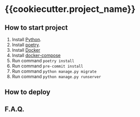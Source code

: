 # {{cookiecutter.project_name}}


## How to start project
1. Install [Python](https://www.python.org/downloads/).
2. Install [poetry](https://python-poetry.org).
3. Install [Docker](https://docs.docker.com/engine/install/)
4. Install [docker-compose](https://docs.docker.com/compose/install/)
5. Run command `poetry install`
6. Run command `pre-commit install`
7. Run command `python manage.py migrate`
8. Run command `python manage.py runserver`


## How to deploy

## F.A.Q.
